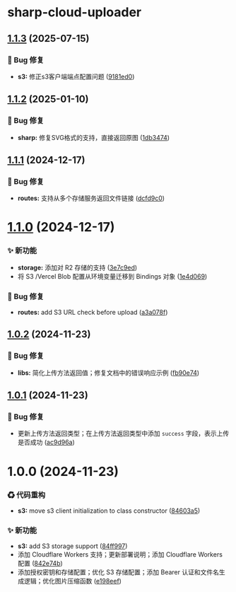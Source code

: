 # sharp-cloud-uploader

## [1.1.3](https://github.com/CaoMeiYouRen/sharp-cloud-uploader/compare/v1.1.2...v1.1.3) (2025-07-15)


### 🐛 Bug 修复

* **s3:** 修正s3客户端端点配置问题 ([9181ed0](https://github.com/CaoMeiYouRen/sharp-cloud-uploader/commit/9181ed0))

## [1.1.2](https://github.com/CaoMeiYouRen/sharp-cloud-uploader/compare/v1.1.1...v1.1.2) (2025-01-10)


### 🐛 Bug 修复

* **sharp:** 修复SVG格式的支持，直接返回原图 ([1db3474](https://github.com/CaoMeiYouRen/sharp-cloud-uploader/commit/1db3474))

## [1.1.1](https://github.com/CaoMeiYouRen/sharp-cloud-uploader/compare/v1.1.0...v1.1.1) (2024-12-17)


### 🐛 Bug 修复

* **routes:** 支持从多个存储服务返回文件链接 ([dcfd9c0](https://github.com/CaoMeiYouRen/sharp-cloud-uploader/commit/dcfd9c0))

# [1.1.0](https://github.com/CaoMeiYouRen/sharp-cloud-uploader/compare/v1.0.2...v1.1.0) (2024-12-17)


### ✨ 新功能

* **storage:** 添加对 R2 存储的支持 ([3e7c9ed](https://github.com/CaoMeiYouRen/sharp-cloud-uploader/commit/3e7c9ed))
* 将 S3 /Vercel Blob 配置从环境变量迁移到 Bindings 对象 ([1e4d069](https://github.com/CaoMeiYouRen/sharp-cloud-uploader/commit/1e4d069))


### 🐛 Bug 修复

* **routes:** add S3 URL check before upload ([a3a078f](https://github.com/CaoMeiYouRen/sharp-cloud-uploader/commit/a3a078f))

## [1.0.2](https://github.com/CaoMeiYouRen/sharp-cloud-uploader/compare/v1.0.1...v1.0.2) (2024-11-23)


### 🐛 Bug 修复

* **libs:** 简化上传方法返回值；修复文档中的错误响应示例 ([fb90e74](https://github.com/CaoMeiYouRen/sharp-cloud-uploader/commit/fb90e74))

## [1.0.1](https://github.com/CaoMeiYouRen/sharp-cloud-uploader/compare/v1.0.0...v1.0.1) (2024-11-23)


### 🐛 Bug 修复

* 更新上传方法返回类型；在上传方法返回类型中添加 `success` 字段，表示上传是否成功 ([ac9d96a](https://github.com/CaoMeiYouRen/sharp-cloud-uploader/commit/ac9d96a))

# 1.0.0 (2024-11-23)


### ♻ 代码重构

* **s3:** move s3 client initialization to class constructor ([84603a5](https://github.com/CaoMeiYouRen/sharp-cloud-uploader/commit/84603a5))


### ✨ 新功能

* **s3:** add S3 storage support ([84ff997](https://github.com/CaoMeiYouRen/sharp-cloud-uploader/commit/84ff997))
* 添加 Cloudflare Workers 支持；更新部署说明；添加 Cloudflare Workers 配置 ([842e74b](https://github.com/CaoMeiYouRen/sharp-cloud-uploader/commit/842e74b))
* 添加授权密钥和存储配置；优化 S3 存储配置；添加 Bearer 认证和文件名生成逻辑；优化图片压缩函数 ([e198eef](https://github.com/CaoMeiYouRen/sharp-cloud-uploader/commit/e198eef))
